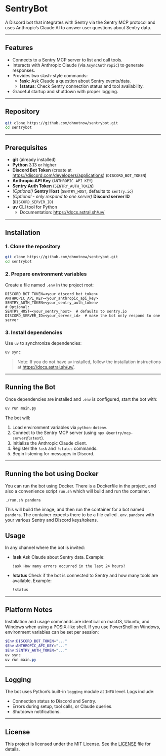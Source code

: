 # SentryBot

A Discord bot that integrates with Sentry via the Sentry MCP protocol and uses Anthropic’s Claude AI to answer user questions about Sentry data.

---

## Features

- Connects to a Sentry MCP server to list and call tools.
- Interacts with Anthropic Claude (via `AsyncAnthropic`) to generate responses.
- Provides two slash-style commands:
  - **!ask**: Ask Claude a question about Sentry events/data.
  - **!status**: Check Sentry connection status and tool availability.
- Graceful startup and shutdown with proper logging.

---

## Repository

```bash
git clone https://github.com/ohnotnow/sentrybot.git
cd sentrybot
```

---

## Prerequisites

- **git** (already installed)
- **Python** 3.13 or higher
- **Discord Bot Token** (create at https://discord.com/developers/applications) (`DISCORD_BOT_TOKEN`)
- **Anthropic API Key** (`ANTHROPIC_API_KEY`)
- **Sentry Auth Token** (`SENTRY_AUTH_TOKEN`)
- _(Optional)_ **Sentry Host** (`SENTRY_HOST`, defaults to `sentry.io`)
- _(Optional - only respond to one server)_ **Discord server ID** (`DISCORD_SERVER_ID`)
- **uv** CLI tool for Python
  - Documentation: https://docs.astral.sh/uv/

---

## Installation

### 1. Clone the repository

```bash
git clone https://github.com/ohnotnow/sentrybot.git
cd sentrybot
```

### 2. Prepare environment variables

Create a file named `.env` in the project root:

```
DISCORD_BOT_TOKEN=<your_discord_bot_token>
ANTHROPIC_API_KEY=<your_anthropic_api_key>
SENTRY_AUTH_TOKEN=<your_sentry_auth_token>
# Optional:
SENTRY_HOST=<your_sentry_host>  # defaults to sentry.io
DISCORD_SERVER_ID=<your_server_id>  # make the bot only respond to one server
```

### 3. Install dependencies

Use `uv` to synchronize dependencies:

```bash
uv sync
```

> Note: If you do not have `uv` installed, follow the installation instructions at https://docs.astral.sh/uv/.

---

## Running the Bot

Once dependencies are installed and `.env` is configured, start the bot with:

```bash
uv run main.py
```

The bot will:

1. Load environment variables via `python-dotenv`.
2. Connect to the Sentry MCP server (using `npx @sentry/mcp-server@latest`).
3. Initialize the Anthropic Claude client.
4. Register the `!ask` and `!status` commands.
5. Begin listening for messages in Discord.

---

## Running the bot using Docker

You can run the bot using Docker.  There is a Dockerfile in the project, and also a convenience script `run.sh` which will build and run the container.

```bash
./run.sh pandora
```

This will build the image, and then run the container for a bot named `pandora`.  The container expects there to be a file called `.env.pandora` with your various Sentry and Discord keys/tokens.

## Usage

In any channel where the bot is invited:

- **!ask** _<question>_
  Ask Claude about Sentry data.
  Example:
  ```
  !ask How many errors occurred in the last 24 hours?
  ```

- **!status**
  Check if the bot is connected to Sentry and how many tools are available.
  Example:
  ```
  !status
  ```

---

## Platform Notes

Installation and usage commands are identical on macOS, Ubuntu, and Windows when using a POSIX-like shell. If you use PowerShell on Windows, environment variables can be set per session:

```powershell
$Env:DISCORD_BOT_TOKEN="..."
$Env:ANTHROPIC_API_KEY="..."
$Env:SENTRY_AUTH_TOKEN="..."
uv sync
uv run main.py
```

---

## Logging

The bot uses Python’s built-in `logging` module at `INFO` level. Logs include:

- Connection status to Discord and Sentry.
- Errors during setup, tool calls, or Claude queries.
- Shutdown notifications.

---

## License

This project is licensed under the MIT License.
See the [LICENSE](LICENSE) file for details.
